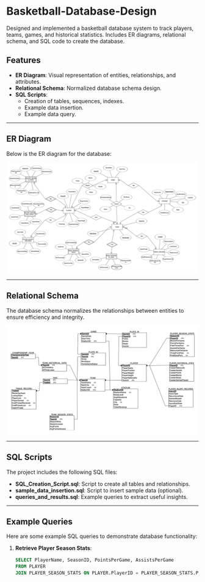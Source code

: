 # Basketball-Database-Design
Designed and implemented a basketball database system to track players, teams, games, and historical statistics. Includes ER diagrams, relational schema, and SQL code to create the database.

## Features
- **ER Diagram**: Visual representation of entities, relationships, and attributes.
- **Relational Schema**: Normalized database schema design.
- **SQL Scripts**:
  - Creation of tables, sequences, indexes.
  - Example data insertion.
  - Example data query.

---

## ER Diagram
Below is the ER diagram for the database:

![ER Diagram](ERD.png)

---

## Relational Schema
The database schema normalizes the relationships between entities to ensure efficiency and integrity.

![Relational Schema](relational_schema.png)

---

## SQL Scripts
The project includes the following SQL files:
- **SQL_Creation_Script.sql**: Script to create all tables and relationships.
- **sample_data_insertion.sql**: Script to insert sample data (optional).
- **queries_and_results.sql**: Example queries to extract useful insights.

---

## Example Queries
Here are some example SQL queries to demonstrate database functionality:

1. **Retrieve Player Season Stats**:
   ```sql
   SELECT PlayerName, SeasonID, PointsPerGame, AssistsPerGame
   FROM PLAYER
   JOIN PLAYER_SEASON_STATS ON PLAYER.PlayerID = PLAYER_SEASON_STATS.PlayerID;

